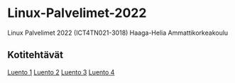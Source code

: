 # Linux-Palvelimet-2022
Linux Palvelimet 2022 (ICT4TN021-3018) Haaga-Helia Ammattikorkeakoulu  

## Kotitehtävät  

[Luento 1](Homework/Lesson01/Luento1.md)
[Luento 2](Homework/Lesson02/Luento2.md)
[Luento 3](Homework/Lesson3/Luento3.md)
[Luento 4](Homework/Lesson04/Luento04.md)
